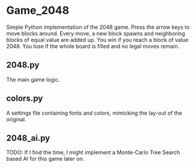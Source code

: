 # Game_2048
Simple Python implementation of the 2048 game.
Press the arrow keys to move blocks around. Every move, a new block spawns and neighboring blocks of equal value are added up.
You win if you reach a block of value 2048. You lose if the whole board is filled and no legal moves remain.

## 2048.py
The main game logic.

## colors.py
A settings file containing fonts and colors, mimicking the lay-out of the original.

## 2048_ai.py
TODO: If I find the time, I might implement a Monte-Carlo Tree Search based AI for this game later on.
